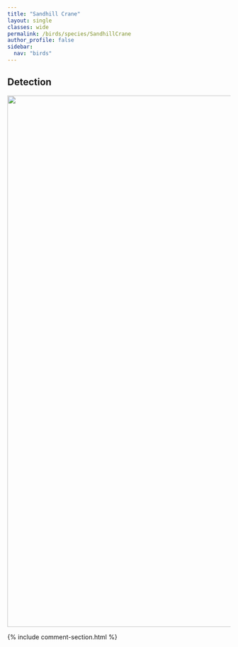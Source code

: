 ```yaml
---
title: "Sandhill Crane"
layout: single
classes: wide
permalink: /birds/species/SandhillCrane
author_profile: false
sidebar:
  nav: "birds"
---
```


<h2>Detection</h2>

<a href="https://drive.google.com/uc?export=view&id=1sAfSSz1LwTsR-dPBC4mQDwKExXVAL7O-">
<img src="https://drive.google.com/uc?export=view&id=1sAfSSz1LwTsR-dPBC4mQDwKExXVAL7O-" height = "1200" width = "800">
</a>

{% include comment-section.html %}
